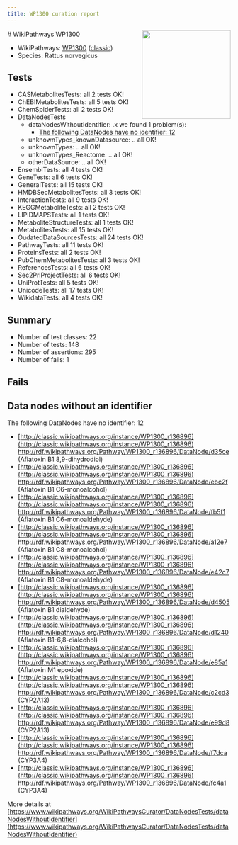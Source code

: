 ```yaml
---
title: WP1300 curation report
---
```


<img style="float: right; width: 200px" src="https://upload.wikimedia.org/wikipedia/commons/thumb/8/83/Wplogo_with_text_500.png/640px-Wplogo_with_text_500.png" />
# WikiPathways WP1300

* WikiPathways: [WP1300](https://wikipathways.org/pathways/WP1300) ([classic](https://classic.wikipathways.org/instance/WP1300))
* Species: Rattus norvegicus
## Tests
* CASMetabolitesTests: all 2 tests OK!
* ChEBIMetabolitesTests: all 5 tests OK!
* ChemSpiderTests: all 2 tests OK!
* DataNodesTests
    * dataNodesWithoutIdentifier: .x we found 1 problem(s):
        * [The following DataNodes have no identifier: 12](#8792c492)
    * unknownTypes_knownDatasource: .. all OK!
    * unknownTypes: .. all OK!
    * unknownTypes_Reactome: .. all OK!
    * otherDataSource: .. all OK!
* EnsemblTests: all 4 tests OK!
* GeneTests: all 6 tests OK!
* GeneralTests: all 15 tests OK!
* HMDBSecMetabolitesTests: all 3 tests OK!
* InteractionTests: all 9 tests OK!
* KEGGMetaboliteTests: all 2 tests OK!
* LIPIDMAPSTests: all 1 tests OK!
* MetaboliteStructureTests: all 1 tests OK!
* MetabolitesTests: all 15 tests OK!
* OudatedDataSourcesTests: all 24 tests OK!
* PathwayTests: all 11 tests OK!
* ProteinsTests: all 2 tests OK!
* PubChemMetabolitesTests: all 3 tests OK!
* ReferencesTests: all 6 tests OK!
* Sec2PriProjectTests: all 6 tests OK!
* UniProtTests: all 5 tests OK!
* UnicodeTests: all 17 tests OK!
* WikidataTests: all 4 tests OK!


## Summary

* Number of test classes: 22
* Number of tests: 148
* Number of assertions: 295
* Number of fails: 1

## Fails

<a name="8792c492" />

## Data nodes without an identifier

The following DataNodes have no identifier: 12

* [http://classic.wikipathways.org/instance/WP1300_r136896](http://classic.wikipathways.org/instance/WP1300_r136896) http://rdf.wikipathways.org/Pathway/WP1300_r136896/DataNode/d35ce (Aflatoxin B1 8,9-dihydrodiol)
* [http://classic.wikipathways.org/instance/WP1300_r136896](http://classic.wikipathways.org/instance/WP1300_r136896) http://rdf.wikipathways.org/Pathway/WP1300_r136896/DataNode/ebc2f (Aflatoxin B1 C6-monoalcohol)
* [http://classic.wikipathways.org/instance/WP1300_r136896](http://classic.wikipathways.org/instance/WP1300_r136896) http://rdf.wikipathways.org/Pathway/WP1300_r136896/DataNode/fb5f1 (Aflatoxin B1 C6-monoaldehyde)
* [http://classic.wikipathways.org/instance/WP1300_r136896](http://classic.wikipathways.org/instance/WP1300_r136896) http://rdf.wikipathways.org/Pathway/WP1300_r136896/DataNode/a12e7 (Aflatoxin B1 C8-monoalcohol)
* [http://classic.wikipathways.org/instance/WP1300_r136896](http://classic.wikipathways.org/instance/WP1300_r136896) http://rdf.wikipathways.org/Pathway/WP1300_r136896/DataNode/e42c7 (Aflatoxin B1 C8-monoaldehyde)
* [http://classic.wikipathways.org/instance/WP1300_r136896](http://classic.wikipathways.org/instance/WP1300_r136896) http://rdf.wikipathways.org/Pathway/WP1300_r136896/DataNode/d4505 (Aflatoxin B1 dialdehyde)
* [http://classic.wikipathways.org/instance/WP1300_r136896](http://classic.wikipathways.org/instance/WP1300_r136896) http://rdf.wikipathways.org/Pathway/WP1300_r136896/DataNode/d1240 (Aflatoxin B1-6,8-dialcohol)
* [http://classic.wikipathways.org/instance/WP1300_r136896](http://classic.wikipathways.org/instance/WP1300_r136896) http://rdf.wikipathways.org/Pathway/WP1300_r136896/DataNode/e85a1 (Aflatoxin M1 epoxide)
* [http://classic.wikipathways.org/instance/WP1300_r136896](http://classic.wikipathways.org/instance/WP1300_r136896) http://rdf.wikipathways.org/Pathway/WP1300_r136896/DataNode/c2cd3 (CYP2A13)
* [http://classic.wikipathways.org/instance/WP1300_r136896](http://classic.wikipathways.org/instance/WP1300_r136896) http://rdf.wikipathways.org/Pathway/WP1300_r136896/DataNode/e99d8 (CYP2A13)
* [http://classic.wikipathways.org/instance/WP1300_r136896](http://classic.wikipathways.org/instance/WP1300_r136896) http://rdf.wikipathways.org/Pathway/WP1300_r136896/DataNode/f7dca (CYP3A4)
* [http://classic.wikipathways.org/instance/WP1300_r136896](http://classic.wikipathways.org/instance/WP1300_r136896) http://rdf.wikipathways.org/Pathway/WP1300_r136896/DataNode/fc4a1 (CYP3A4)


More details at [https://www.wikipathways.org/WikiPathwaysCurator/DataNodesTests/dataNodesWithoutIdentifier](https://www.wikipathways.org/WikiPathwaysCurator/DataNodesTests/dataNodesWithoutIdentifier)

